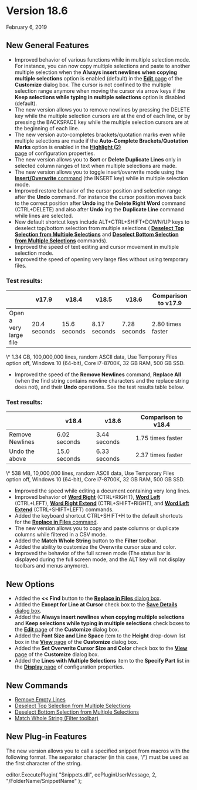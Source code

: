 # Version 18.6

February 6, 2019

## New General Features

- Improved behavior of various functions while in multiple selection mode. For instance, you can now copy multiple selections and paste to another multiple selection when the **Always insert newlines when copying multiple selections** option is enabled (default) in the [**Edit** page](../dlg/customize/edit/index) of the **Customize** dialog box. The cursor is not confined to the multiple selection range anymore when moving the cursor
via arrow keys if the **Keep selections while typing in multiple selections** option is disabled (default).
- The new version allows you to remove newlines by pressing the DELETE key while the multiple selection cursors are at the end of each line, or by pressing the BACKSPACE key while the multiple selection cursors are at the beginning of each line.
- The new version auto-completes brackets/quotation marks even while multiple selections are made if the **Auto-Complete Brackets/Quotation Marks** option is enabled in the [**Highlight (2)** \
page](../dlg/properties/highlight2/index) of configuration properties.
- The new version allows you to **Sort** or **Delete Duplicate Lines** only in selected column ranges of text when multiple selections are made.
- The new version allows you to toggle insert/overwrite mode using the [**Insert/Overwrite** command](../cmd/edit/insert) (the INSERT key) while in multiple selection mode.
- Improved restore behavior of the cursor position and selection range after the **Undo** command. For instance the cursor position moves back to the correct position after **Undo** ing the **Delete Right Word** command (CTRL+DELETE) and also after **Undo** ing the **Duplicate Line** command while lines are selected.
- New default shortcut keys include ALT+CTRL+SHIFT+DOWN/UP keys to deselect top/bottom selection from multiple selections ( [**Deselect Top Selection from Multiple Selections**](../cmd/edit/cancel_top_sel) and [**Deselect Bottom Selection from Multiple Selections**](../cmd/edit/cancel_bottom_sel) commands).
- Improved the speed of text editing and cursor movement in multiple selection mode.
- Improved the speed of opening very large files without using temporary files.

### Test results:

|  | v17.9 | v18.4 | v18.5 | v18.6 | Comparison to v17.9 |
| --- | --- | --- | --- | --- | --- |
| Open a very large file | 20.4 seconds | 15.6 seconds | 8.17 seconds | 7.28 seconds | 2.80 times faster |

\\* 1.34 GB, 100,000,000 lines, random ASCII data, Use Temporary Files option off, Windows 10 (64-bit), Core i7-8700K, 32 GB RAM, 500 GB SSD.

- Improved the speed of the **Remove Newlines** command, **Replace All** (when the find string contains newline characters and the replace string does not), and their **Undo** operations. See the test results table below.

### Test results:

|  | v18.4 | v18.6 | Comparison to v18.4 |
| --- | --- | --- | --- |
| Remove Newlines | 6.02 seconds | 3.44 seconds | 1.75 times faster |
| Undo the above | 15.0 seconds | 6.33 seconds | 2.37 times faster |

\\* 538 MB, 10,000,000 lines, random ASCII data, Use Temporary Files option off, Windows 10 (64-bit), Core i7-8700K, 32 GB RAM, 500 GB SSD.

- Improved the speed while editing a document containing very long lines.
- Improved behavior of [**Word Right**](../cmd/edit/right_word) (CTRL+RIGHT), [**Word Left**](../cmd/edit/left_word) (CTRL+LEFT), [**Word Right Extend**](../cmd/edit/shift_right_word) (CTRL+SHIFT+RIGHT), and [**Word Left Extend**](../cmd/edit/shift_left_word) (CTRL+SHIFT+LEFT) commands.
- Added the keyboard shortcut CTRL+SHIFT+H to the default shortcuts for the [**Replace in Files** command](../cmd/search/replace_in_files).
- The new version allows you to copy and paste columns or duplicate columns while filtered in a CSV mode.
- Added the **Match Whole String** button to the **Filter** toolbar.
- Added the ability to customize the Overwrite cursor size and color.
- Improved the behavior of the full screen mode (The status bar is displayed during the full screen mode, and the ALT key will not display toolbars and menus anymore).

## New Options

- Added the **<< Find** button to the [**Replace in Files** dialog box](../dlg/replace_in_files/index).
- Added the **Except for Line at Cursor** check box to the [**Save Details** dialog box](../dlg/properties/file/save_details/index).
- Added the **Always insert newlines when copying multiple selections** and **Keep selections while typing in multiple selections** check boxes to the [**Edit** page](../dlg/customize/edit/index) of the **Customize** dialog box.
- Added the **Font Size and Line Space** item to the **Height** drop-down list box in the [**View** page](../dlg/customize/view/index) of the **Customize** dialog box.
- Added the **Set Overwrite Cursor Size and Color** check box to the [**View** page](../dlg/customize/view/index) of the **Customize** dialog box.
- Added the **Lines with Multiple Selections** item to the **Specify Part** list in the [**Display** page](../dlg/properties/display/index) of configuration properties.

## New Commands

- [Remove Empty Lines](../cmd/edit/remove_empty_lines)
- [Deselect Top Selection from Multiple Selections](../cmd/edit/cancel_top_sel)
- [Deselect Bottom Selection from Multiple Selections](../cmd/edit/cancel_bottom_sel)
- [Match Whole String (Filter toolbar)](../cmd/search/filterbar_whole_string)

## New Plug-in Features

The new version allows you to call a specified snippet from macros with the following format. The separator character (in this case, '/') must be used as the first character of the string.

editor.ExecutePlugin( "Snippets.dll", eePluginUserMessage, 2, "/FolderName/SnippetName" );
